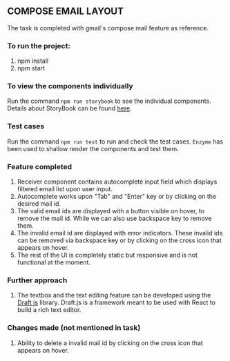 ## COMPOSE EMAIL LAYOUT

The task is completed with gmail's compose mail feature as reference.

### To run the project:

1. npm install
2. npm start

### To view the components individually

Run the command `npm run storybook` to see the individual components. Details about StoryBook can be found [here](https://storybook.js.org/).

### Test cases

Run the command `npm run test` to run and check the test cases. `Enzyme` has been used to shallow render the components and test them.

### Feature completed

1. Receiver component contains autocomplete input field which displays filtered email list upon user input.
2. Autocomplete works upon "Tab" and "Enter" key or by clicking on the desired mail id.
3. The valid email ids are displayed with a button visible on  hover, to remove the mail id. While we can also use backspace key to remove them.
4. The invalid email id are displayed with error indicators. These invalid ids can be removed via backspace key or by clicking on the cross icon that appears on hover.
5. The rest of the UI is completely static but responsive and is not functional at the moment.

### Further approach

1. The textbox and the text editing feature can be developed using the [Draft js](https://draftjs.org/) library. Draft.js is a framework meant to be used with React to build a rich text editor.

### Changes made (not mentioned in task)

1. Ability to delete a invalid mail id by clicking on the cross icon that appears on hover.
